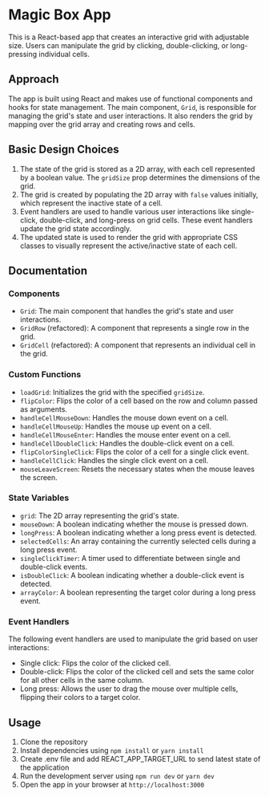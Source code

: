 # Magic Box App

This is a React-based app that creates an interactive grid with adjustable size. Users can manipulate the grid by clicking, double-clicking, or long-pressing individual cells.

## Approach

The app is built using React and makes use of functional components and hooks for state management. The main component, `Grid`, is responsible for managing the grid's state and user interactions. It also renders the grid by mapping over the grid array and creating rows and cells.

## Basic Design Choices

1. The state of the grid is stored as a 2D array, with each cell represented by a boolean value. The `gridSize` prop determines the dimensions of the grid.
2. The grid is created by populating the 2D array with `false` values initially, which represent the inactive state of a cell.
3. Event handlers are used to handle various user interactions like single-click, double-click, and long-press on grid cells. These event handlers update the grid state accordingly.
4. The updated state is used to render the grid with appropriate CSS classes to visually represent the active/inactive state of each cell.

## Documentation

### Components

- `Grid`: The main component that handles the grid's state and user interactions.
- `GridRow` (refactored): A component that represents a single row in the grid.
- `GridCell` (refactored): A component that represents an individual cell in the grid.

### Custom Functions

- `loadGrid`: Initializes the grid with the specified `gridSize`.
- `flipColor`: Flips the color of a cell based on the row and column passed as arguments.
- `handleCellMouseDown`: Handles the mouse down event on a cell.
- `handleCellMouseUp`: Handles the mouse up event on a cell.
- `handleCellMouseEnter`: Handles the mouse enter event on a cell.
- `handleCellDoubleClick`: Handles the double-click event on a cell.
- `flipColorSingleClick`: Flips the color of a cell for a single click event.
- `handleCellClick`: Handles the single click event on a cell.
- `mouseLeaveScreen`: Resets the necessary states when the mouse leaves the screen.

### State Variables

- `grid`: The 2D array representing the grid's state.
- `mouseDown`: A boolean indicating whether the mouse is pressed down.
- `longPress`: A boolean indicating whether a long press event is detected.
- `selectedCells`: An array containing the currently selected cells during a long press event.
- `singleClickTimer`: A timer used to differentiate between single and double-click events.
- `isDoubleClick`: A boolean indicating whether a double-click event is detected.
- `arrayColor`: A boolean representing the target color during a long press event.

### Event Handlers

The following event handlers are used to manipulate the grid based on user interactions:

- Single click: Flips the color of the clicked cell.
- Double-click: Flips the color of the clicked cell and sets the same color for all other cells in the same column.
- Long press: Allows the user to drag the mouse over multiple cells, flipping their colors to a target color.

## Usage

1. Clone the repository
2. Install dependencies using `npm install` or `yarn install`
3. Create .env file and add REACT_APP_TARGET_URL to send latest state of the application
3. Run the development server using `npm run dev` or `yarn dev`
4. Open the app in your browser at `http://localhost:3000`
